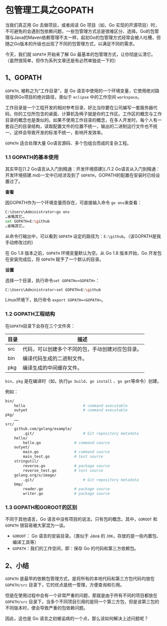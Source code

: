 # 包管理工具之GOPATH

当我们真正用 Go 去做项目，或者阅读 Go 项目（如，Go 实现的开源项目）时，不可避免的会遇到包依赖问题，一些包管理方式总是很难区分、选择。Go的包管理与Java的Maven依赖管理不太一样，起初Go的包管理方式经常会被人吐槽，但随之Go版本的升级也出现了不同的包管理方式，以满足不同的需求。

今天，我们就 `GOPATH` 开始来了解 Go 最基本的包管理方式，让你彻底认清它。（虽然很简单，但作为系列文章还是有必然单独说一下的）

## 1、GOPATH

`GOPATH`, 被称之为“工作目录”，是 Go 语言中使用的一个环境变量，它使用绝对路径提供Go项目的绝对路径，类似于 `eclipse` 中的工作空间 `workspace`。

工作目录是一个工程开发的相对参考目录，好比当你要在公司编写一套服务器代码，你的工位所包含的桌面、计算机及椅子就是你的工作区。工作区的概念与工作目录的概念也是类似的。如果不使用工作目录的概念，在多人开发时，每个人有一套自己的目录结构，读取配置文件的位置不统一，输出的二进制运行文件也不统一，这样会导致开发的标准不统一，影响开发效率。

`GOPATH` 适合处理大量 Go语言源码、多个包组合而成的复杂工程。

### 1.1 GOPATH的基本使用

其实早在[1.2 Go语言从入门到精通：开发环境搭建](./1.2 Go语言从入门到精通：开发环境搭建.md)一文中已经涉及到了 `GOPATH`，GOPATH的配置在安装时已经设置过了。

**查看**

因GOPATH作为一个环境变量而存在，可直接输入命令 `go env`来查看：

```sh
C:\Users\Administrator>go env
…省略其它…
set GOPATH=E:\github
…省略其它…
```

从命令行输出中，可以看到 `GOPATH` 设定的路径为：`E:\github`。（该GOPATH是我手动修改过的）

在 Go 1.8 版本之前，`GOPATH` 环境变量默认为空。从 Go 1.8 版本开始，Go 开发包在安装完成后，将 `GOPATH` 赋予了一个默认的目录。

**设置**

选择一个目录，执行命令`set GOPATH=<GOPATH>`：

```sh
C:\Users\Administrator>set GOPATH=E:\github
```

Linux环境下，执行命令 `export GOPATH=<GOPATH>`。

### 1.2 GOPATH工程结构

在`GOPATH`目录下会存在三个文件夹：

| 目录 | 描述                                             |
| ---- | ------------------------------------------------ |
| src  | 代码，可以创建多个不同的包，手动创建对应包目录。 |
| bin  | 编译代码生成的二进制文件。                       |
| pkg  | 编译生成的中间缓存文件。                         |

`bin`、`pkg` 是在编译时（如，执行`go build`、`go install` 、`go get`等命令）创建。

例如：

```sh
bin/
    hello                          # command executable
    outyet                         # command executable
pkg/
	……
src/
    github.com/golang/example/
        .git/                      # Git repository metadata
	hello/
	    hello.go               # command source
	outyet/
	    main.go                # command source
	    main_test.go           # test source
	stringutil/
	    reverse.go             # package source
	    reverse_test.go        # test source
    golang.org/x/image/
        .git/                      # Git repository metadata
	bmp/
	    reader.go              # package source
	    writer.go              # package source
```

### 1.3 GOPATH和GOROOT的区别

不同于其他语言，Go 语言中没有项目的说法，只有包的概念。其中，`GOROOT` 和 `GOPATH` 很容易被大家混为一谈。

* `GOROOT`： Go 语言的安装目录。（类似于 Java 的 `JDK`，存放的是一些内置包、编译工具等）
* `GOPATH`：我们的工作空间，即：保存 Go 的代码和第三方依赖包。

## 2、小结

`GOPATH` 是最早的依赖包管理方式，是将所有的本地代码和第三方包代码均放在 `GOPATH/src` 目录下，它的优点是统一管理，方便查询和引用。

但是在使用过程中会有一个非常严重的问题，那就是由于所有不同的项目都放在 `GOPATH/src` 目录下，当多个不同项目引用的是同一个第三方包，但是该第三包的不同版本时，便会导致严重的包依赖问题。

因此，这也是 Go 语言之初被诟病的一个点，那么该如何解决上述问题呢？